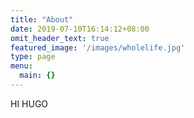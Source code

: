 ```yaml
---
title: "About"
date: 2019-07-10T16:14:12+08:00
omit_header_text: true
featured_image: '/images/wholelife.jpg'
type: page
menu:
  main: {}
---
```


HI HUGO
